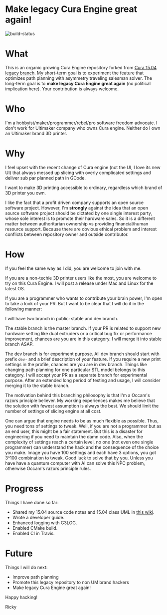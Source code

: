# Make legacy Cura Engine great again!

![build-status](https://travis-ci.org/rickyzhang82/CuraEngine.svg?branch=master)

# What
This is an organic growing Cura Engine repository forked from [Cura 15.04 legacy branch](https://github.com/Ultimaker/CuraEngine/tree/legacy). My short-term goal is to experiment the feature that optimizes path planning with asymmetry traveling salesman solver. The long-term goal is to **make legacy Cura Engine great again** (no political implication here). Your contribution is always welcome.

# Who
I'm a hobbyist/maker/programmer/rebel/pro software freedom advocate. I don't work for Ultimaker company who owns Cura engine. Neither do I own an Ultimaker brand 3D printer.

# Why
I feel upset with the recent change of Cura engine (not the UI, I love its new UI) that always messed up slicing with overly complicated settings and deliver sub par planned path in GCode.

I want to make 3D printing accessible to ordinary, regardless which brand of 3D printer you own.

I like the fact that a profit driven company supports an open source software project. However, I'm **strongly** against the idea that an open source software project should be dictated by one single interest party, whose sole interest is to promote their hardware sales. So it is a different matter between authoritarian ownership vs providing financial/human resource support. Because there are obvious ethical problem and interest conflicts between repository owner and outside contributor.

# How
If you feel the same way as I did, you are welcome to join with me.

If you are a non-techie 3D printer users like the most, you are welcome to try on this Cura Engine. I will post a release under Mac and Linux for the latest OS.

If you are a programmer who wants to contribute your brain power, I'm open to take a look of your PR. But I want to be clear that I will do it in the following manner:

I will have two branch in public: stable and dev branch.

The stable branch is the master branch. If your PR is related to support new hardware setting like dual extruders or a critical bug fix or performance improvement, chances are you are in this category. I will merge it into stable branch ASAP.

The dev branch is for experiment purpose. All dev branch should start with prefix `dev-` and a brief description of your feature. If you require a new print settings in the profile, chances are you are in dev branch. Things like changing path planning for one particular STL model belongs to this category. I will accept your PR as a separate branch for experimental purpose. After an extended long period of testing and usage, I will consider merging it to the stable branch.

The motivation behind this branching philosophy is that I'm a Occam's razors principle believer. My working experiences makes me believe that the solution with fewest assumption is always the best. We should limit the number of settings of slicing engine at all cost.

One can argue that engine needs to be as much flexible as possible. Thus, you need tons of settings to tweak. Well, if you are not a programmer but as an end user, this might be a fair statement. But this is a disaster for engineering if you need to maintain the damn code. Also, when the complexity of settings reach a certain level, no one (not even one single programmer) can understand the hack and the consequence of the choice you make. Image you have 100 settings and each have 3 options, you got 3^100 combination to tweak. Good luck to solve that by you. Unless you have have a quantum computer with AI can solve this NPC problem, otherwise Occam's razors principle rules.

# Progress
Things I have done so far:

- Shared my 15.04 source code notes and 15.04 class UML in [this wiki](https://github.com/rickyzhang82/CuraEngine/wiki).
- Wrote a developer guide.
- Enhanced logging with G3LOG.
- Enabled CMake build.
- Enabled CI in Travis.

# Future
 Things I will do next:

- Improve path planning
- Promote this legacy repository to non UM brand hackers
- Make legacy Cura Engine great again!

Happy hacking!

Ricky
